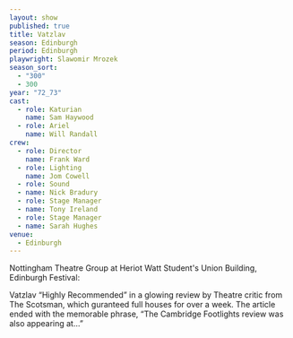 ```yaml
---
layout: show
published: true
title: Vatzlav
season: Edinburgh
period: Edinburgh
playwright: Slawomir Mrozek
season_sort: 
  - "300"
  - 300
year: "72_73"
cast: 
  - role: Katurian
    name: Sam Haywood
  - role: Ariel
    name: Will Randall
crew: 
  - role: Director
    name: Frank Ward
  - role: Lighting
    name: Jom Cowell
  - role: Sound
  - name: Nick Bradury
  - role: Stage Manager
  - name: Tony Ireland
  - role: Stage Manager
  - name: Sarah Hughes
venue: 
  - Edinburgh
---
```



Nottingham Theatre Group at Heriot Watt Student's Union Building, Edinburgh Festival:

Vatzlav “Highly Recommended” in a glowing review by Theatre critic from The Scotsman, which guranteed full houses for over a week. The article ended with the memorable phrase, “The Cambridge Footlights review was also appearing at…”
